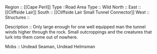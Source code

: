 Region :: [[Cape Peril]]
Type ::Road
Area Type :: Wild
North :: 
East :: [[Cliffside Lair]]
South :: [[Cliffside Lair Small Tunnel Connector]]
West :: 
Structures :: 

Description ::  Only large enough for one well equipped man the tunnel winds higher through the rock. Small outcroppings and the creatures that lurk into them come out of nowhere.

Mobs :: Undead Seaman, Undead Helmsman